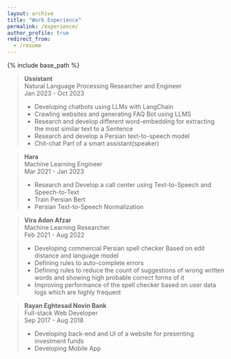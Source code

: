 ```yaml
---
layout: archive
title: "Work Experience"
permalink: /experience/
author_profile: true
redirect_from:
  - /resume
---
```


{% include base_path %}

<blockquote>
  <p><strong>Ussistant</strong> <br>
   Natural Language Processing Researcher and Engineer <br>
   Jan 2023 - Oct 2023
   </p>
  
  <ul>
  <li>Developing chatbots using LLMs with LangChain</li>
  <li>Crawling websites and generating FAQ Bot using LLMS</li>
  <li>Research and develop different word-embedding for extracting the most similar text to a Sentence</li>
  <li>Research and develop a Persian text-to-speech model</li>
  <li>Chit-chat Part of a smart assistant(speaker)</li>
  </ul>
</blockquote>

<blockquote>
  <p><strong>Hara</strong> <br>
   Machine Learning Engineer <br>
   Mar 2021 - Jan 2023
   </p>
  
  <ul>
  <li> Research and Develop a call center using Text-to-Speech and Speech-to-Text</li>
  <li>Train Persian Bert</li>
  <li>Persian Text-to-Speech Normalization</li>
  </ul>
</blockquote>

<blockquote>
  <p><strong>Vira Adon Afzar</strong> <br>
  Machine Learning Researcher<br>
  Feb 2021 - Aug 2022
  </p>
  
  <ul>
  <li>Developing commercial Persian spell checker Based on edit distance and language model</li>
  <li>Defining rules to auto-complete errors</li>
  <li>Defining rules to reduce the count of suggestions of wrong written words and showing high probable correct forms of it</li>
  <li>Improving performance of the spell checker based on user data logs which are highly frequent</li>
  </ul>
</blockquote>

<blockquote>
  <p><strong>Rayan Eghtesad Novin Bank</strong> <br>
  Full-stack Web Developer<br>
  Sep 2017 - Aug 2018
  </p>
  
  <ul>
  <li>Developing back-end and UI of a website for presenting investment funds</li>
  <li>Developing Mobile App</li>
  </ul>
</blockquote>
